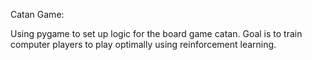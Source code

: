 Catan Game:

Using pygame to set up logic for the board game catan. Goal is to train computer players to play optimally using reinforcement learning.
